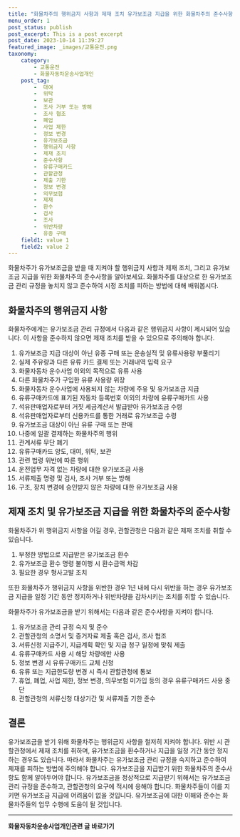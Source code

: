 ```yaml
---
title: "화물차주의 행위금지 사항과 제재 조치 유가보조금 지급을 위한 화물차주의 준수사항"
menu_order: 1
post_status: publish
post_excerpt: This is a post excerpt
post_date: 2023-10-14 11:39:27
featured_image: _images/교통운전.png
taxonomy:
    category:
        - 교통운전
        - 화물자동차운송사업개인
    post_tag:
        -  대여
        -  위탁
        -  보관
        -  조사 거부 또는 방해
        -  조사 협조
        -  폐업
        -  사업 제한
        -  정보 변경
        -  유가보조금
        -  행위금지 사항
        -  제재 조치
        -  준수사항
        -  유류구매카드
        -  관할관청
        -  제출 기한
        -  정보 변경
        -  의무보험
        -  제재
        -  환수
        -  검사
        -  조사
        -  위반차량
        -  유종 구매
    field1: value 1
    field2: value 2
---
```



 화물차주가 유가보조금을 받을 때 지켜야 할 행위금지 사항과 제재 조치, 그리고 유가보조금 지급을 위한 화물차주의 준수사항을 알아보세요. 화물차주를 대상으로 한 유가보조금 관리 규정을 놓치지 않고 준수하여 시정 조치를 피하는 방법에 대해 배워봅시다.

##  화물차주의 행위금지 사항

화물차주에게는 유가보조금 관리 규정에서 다음과 같은 행위금지 사항이 제시되어 있습니다. 이 사항을 준수하지 않으면 제재 조치를 받을 수 있으므로 주의해야 합니다.

1. 유가보조금 지급 대상이 아닌 유종 구매 또는 운송실적 및 유류사용량 부풀리기
2. 실제 주유량과 다른 유류 카드 결제 또는 거래내역 입력 요구
3. 화물자동차 운수사업 이외의 목적으로 유류 사용
4. 다른 화물차주가 구입한 유류 사용량 위장
5. 화물자동차 운수사업에 사용되지 않는 차량에 주유 및 유가보조금 지급
6. 유류구매카드에 표기된 자동차 등록번호 이외의 차량에 유류구매카드 사용
7. 석유판매업자로부터 거짓 세금계산서 발급받아 유가보조금 수령
8. 석유판매업자로부터 신용카드를 통한 거래로 유가보조금 수령
9. 유가보조금 대상이 아닌 유류 구매 또는 판매
10. 나중에 일괄 결제하는 화물차주의 행위
11. 관계서류 무단 폐기
12. 유류구매카드 양도, 대여, 위탁, 보관
13. 관련 법령 위반에 따른 행위
14. 운전업무 자격 없는 차량에 대한 유가보조금 사용
15. 서류제출 명령 및 검사, 조사 거부 또는 방해
16. 구조, 장치 변경에 승인받지 않은 차량에 대한 유가보조금 사용

##  제재 조치 및 유가보조금 지급을 위한 화물차주의 준수사항

화물차주가 위 행위금지 사항을 어길 경우, 관할관청은 다음과 같은 제재 조치를 취할 수 있습니다.

1. 부정한 방법으로 지급받은 유가보조금 환수
2. 유가보조금 환수 명령 불이행 시 환수금액 차감
3. 필요한 경우 형사고발 조치

또한 화물차주가 행위금지 사항을 위반한 경우 1년 내에 다시 위반을 하는 경우 유가보조금 지급을 일정 기간 동안 정지하거나 위반차량을 감차시키는 조치를 취할 수 있습니다.

화물차주가 유가보조금을 받기 위해서는 다음과 같은 준수사항을 지켜야 합니다.

1. 유가보조금 관리 규정 숙지 및 준수
2. 관할관청의 소명서 및 증거자료 제출 혹은 검사, 조사 협조
3. 서류신청 지급주기, 지급계획 확인 및 지급 청구 일정에 맞춰 제출
4. 유류구매카드 사용 시 해당 차량에만 사용
5. 정보 변경 시 유류구매카드 교체 신청
6. 유류 또는 지급한도량 변경 시 즉시 관할관청에 통보
7. 휴업, 폐업, 사업 제한, 정보 변경, 의무보험 미가입 등의 경우 유류구매카드 사용 중단
8. 관할관청의 서류신청 대상기간 및 서류제출 기한 준수

## 결론

유가보조금을 받기 위해 화물차주는 행위금지 사항을 철저히 지켜야 합니다. 위반 시 관할관청에서 제재 조치를 취하며, 유가보조금을 환수하거나 지급을 일정 기간 동안 정지하는 경우도 있습니다. 따라서 화물차주는 유가보조금 관리 규정을 숙지하고 준수하여 제재를 피하는 방법에 주의해야 합니다. 유가보조금을 지급받기 위한 화물차주의 준수사항도 함께 알아두어야 합니다. 유가보조금을 정상적으로 지급받기 위해서는 유가보조금 관리 규정을 준수하고, 관할관청의 요구에 적시에 응해야 합니다. 화물차주들이 이를 지키면 유가보조금 지급에 어려움이 없을 것입니다. 유가보조금에 대한 이해와 준수는 화물차주들의 업무 수행에 도움이 될 것입니다.
<!-- wp:separator -->
<hr class="wp-block-separator has-alpha-channel-opacity"/>
<!-- /wp:separator -->
<!-- wp:group {"backgroundColor":"base","layout":{"type":"constrained"}} -->
<div class="wp-block-group has-base-background-color has-background"><!-- wp:paragraph {"align":"center","fontSize":"large"} -->
<p class="has-text-align-center has-large-font-size"><strong>화물자동차운송사업개인관련 글 바로가기</strong></p>
<!-- /wp:paragraph -->


<!-- wp:latest-posts
{"categories":[{"id":2053,"count":19,"description":"","link":"https://uknowlaw.com/category/%ed%99%94%eb%ac%bc%ec%9e%90%eb%8f%99%ec%b0%a8%ec%9a%b4%ec%86%a1%ec%82%ac%ec%97%85%ea%b0%9c%ec%9d%b8/","name":"화물자동차운송사업개인","slug":"화물자동차운송사업개인","taxonomy":"category","parent":0,"meta":[],"_links":{"self":[{"href":"https://uknowlaw.com/wp-json/wp/v2/categories/2053"}],"collection":[{"href":"https://uknowlaw.com/wp-json/wp/v2/categories"}],"about":[{"href":"https://uknowlaw.com/wp-json/wp/v2/taxonomies/category"}],"wp:post_type":[{"href":"https://uknowlaw.com/wp-json/wp/v2/posts?categories=2053"}],"curies":[{"name":"wp","href":"https://api.w.org/{rel}","templated":true}]}}],"postsToShow":100,"excerptLength":28,"postLayout":"grid","columns":2,"featuredImageAlign":"left","featuredImageSizeSlug":"large","fontSize":"medium"} /--></div>
<!-- /wp:group -->